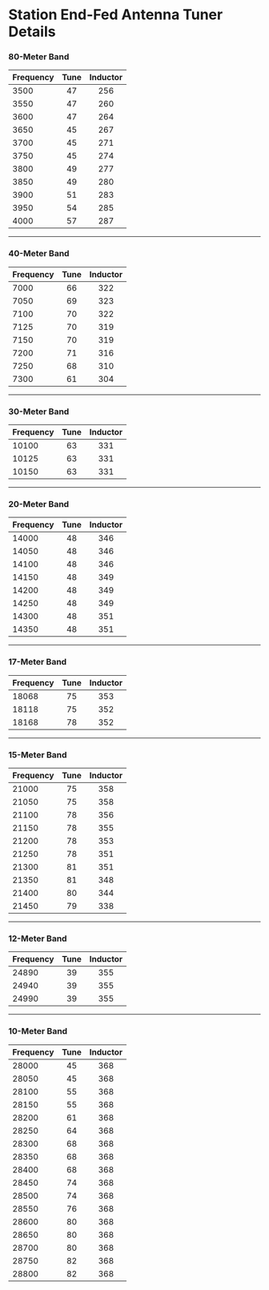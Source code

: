 # Station End-Fed Antenna Tuner Details

### 80-Meter Band
Frequency | Tune | Inductor
--- |:---:|:---:
3500 | 47 | 256
3550 | 47 | 260
3600 | 47 | 264
3650 | 45 | 267
3700 | 45 | 271
3750 | 45 | 274
3800 | 49 | 277
3850 | 49 | 280
3900 | 51 | 283
3950 | 54 | 285
4000 | 57 | 287

***

### 40-Meter Band
Frequency | Tune | Inductor
--- |:---:|:---:
7000 | 66 | 322
7050 | 69 | 323
7100 | 70 | 322
7125 | 70 | 319
7150 | 70 | 319
7200 | 71 | 316
7250 | 68 | 310
7300 | 61 | 304

***

### 30-Meter Band
Frequency | Tune | Inductor
--- |:---:|:---:
10100 | 63 | 331
10125 | 63 | 331
10150 | 63 | 331

***

### 20-Meter Band
Frequency | Tune | Inductor
--- |:---:|:---:
14000 | 48 | 346
14050 | 48 | 346
14100 | 48 | 346
14150 | 48 | 349
14200 | 48 | 349
14250 | 48 | 349
14300 | 48 | 351
14350 | 48 | 351

***

### 17-Meter Band
Frequency | Tune | Inductor
--- |:---:|:---:
18068 | 75 | 353
18118 | 75 | 352
18168 | 78 | 352

***

### 15-Meter Band
Frequency | Tune | Inductor
--- |:---:|:---:
21000 | 75 | 358
21050 | 75 | 358
21100 | 78 | 356
21150 | 78 | 355
21200 | 78 | 353
21250 | 78 | 351
21300 | 81 | 351
21350 | 81 | 348
21400 | 80 | 344
21450 | 79 | 338

***

### 12-Meter Band
Frequency | Tune | Inductor
--- |:---:|:---:
24890 | 39 | 355
24940 | 39 | 355
24990 | 39 | 355

***

### 10-Meter Band
Frequency | Tune | Inductor
--- |:---:|:---:
28000 | 45 | 368
28050 | 45 | 368
28100 | 55 | 368
28150 | 55 | 368
28200 | 61 | 368
28250 | 64 | 368
28300 | 68 | 368
28350 | 68 | 368
28400 | 68 | 368
28450 | 74 | 368
28500 | 74 | 368
28550 | 76 | 368
28600 | 80 | 368
28650 | 80 | 368
28700 | 80 | 368
28750 | 82 | 368
28800 | 82 | 368

